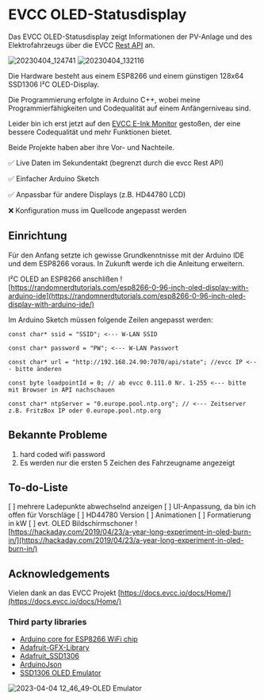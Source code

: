# EVCC OLED-Statusdisplay

Das EVCC OLED-Statusdisplay zeigt Informationen der PV-Anlage und des Elektrofahrzeugs über die EVCC [Rest API](https://docs.evcc.io/docs/reference/api#rest-api) an.

![20230404_124741](https://user-images.githubusercontent.com/37591931/229777549-a896dd99-5a06-485f-b2a3-caa352d57e44.jpg) ![20230404_132116](https://user-images.githubusercontent.com/37591931/229777560-df0619e1-b3bd-4ab9-a783-7c1f3cccea69.jpg)

Die Hardware besteht aus einem ESP8266 und einem günstigen 128x64 SSD1306 I²C OLED-Display.

Die Programmierung erfolgte in Arduino C++, wobei meine Programmierfähigkeiten und Codequalität auf einem Anfängerniveau sind.

Leider bin ich erst jetzt auf den [EVCC E-Ink Monitor](https://github.com/powelllens/evcc_eink_monitor) gestoßen, der eine bessere Codequalität und mehr Funktionen bietet.

Beide Projekte haben aber ihre Vor- und Nachteile.

:white_check_mark: Live Daten im Sekundentakt (begrenzt durch die evcc Rest API)

:white_check_mark: Einfacher Arduino Sketch

:white_check_mark: Anpassbar für andere Displays (z.B. HD44780 LCD)

:x: Konfiguration muss im Quellcode angepasst werden

## Einrichtung
Für den Anfang setzte ich gewisse Grundkenntnisse mit der Arduino IDE und dem ESP8266 voraus.
In Zukunft werde ich die Anleitung erweitern.

I²C OLED an ESP8266 anschlißen ![https://randomnerdtutorials.com/esp8266-0-96-inch-oled-display-with-arduino-ide](https://randomnerdtutorials.com/esp8266-0-96-inch-oled-display-with-arduino-ide/)

Im Arduino Sketch müssen folgende Zeilen angepasst werden:

`const char* ssid = "SSID"; <--- W-LAN SSID`

`const char* password = "PW"; <--- W-LAN Passwort`

`const char* url = "http://192.168.24.90:7070/api/state"; //evcc IP <--- bitte änderen`

`const byte loadpointId = 0; // ab evcc 0.111.0 Nr. 1-255 <--- bitte mit Browser in API nachschauen`

`const char* ntpServer = "0.europe.pool.ntp.org"; // <--- Zeitserver z.B. FritzBox IP oder 0.europe.pool.ntp.org`

## Bekannte Probleme
1. hard coded wifi password
2. Es werden nur die ersten 5 Zeichen des Fahrzeugname angezeigt

## To-do-Liste
[ ] mehrere Ladepunkte abwechselnd anzeigen
[ ] UI-Anpassung, da bin ich offen für Vorschläge
[ ] HD44780 Version
[ ] Animationen
[ ] Formatierung in kW
[ ] evt. OLED Bildschirmschoner ![https://hackaday.com/2019/04/23/a-year-long-experiment-in-oled-burn-in/](https://hackaday.com/2019/04/23/a-year-long-experiment-in-oled-burn-in/)

## Acknowledgements

Vielen dank an das EVCC Projekt [https://docs.evcc.io/docs/Home/](https://docs.evcc.io/docs/Home/)

### Third party libraries
* [Arduino core for ESP8266 WiFi chip](https://github.com/esp8266/Arduino)
* [Adafruit-GFX-Library](https://github.com/adafruit/Adafruit-GFX-Library)
* [Adafruit_SSD1306](https://github.com/adafruit/Adafruit_SSD1306)
* [ArduinoJson](https://github.com/bblanchon/ArduinoJson)
* [SSD1306 OLED Emulator](https://github.com/sam-peach/SSD1306-OLED-Emulator)

![2023-04-04 12_46_49-OLED Emulator](https://user-images.githubusercontent.com/37591931/229775498-e58c3d42-3c2f-434f-9b00-d66f9d7b7302.png)
